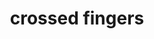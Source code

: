 ---
layout: people&body
title: crossed fingers
emoji: crossed_fingers
permalink: 🤞.html
image: assets/img/3moji/crossed_fingers.png
---